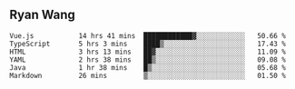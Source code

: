 ## Ryan Wang

<!--START_SECTION:waka-->

```text
Vue.js           14 hrs 41 mins  ████████████▓░░░░░░░░░░░░   50.66 %
TypeScript       5 hrs 3 mins    ████▒░░░░░░░░░░░░░░░░░░░░   17.43 %
HTML             3 hrs 13 mins   ██▓░░░░░░░░░░░░░░░░░░░░░░   11.09 %
YAML             2 hrs 38 mins   ██▒░░░░░░░░░░░░░░░░░░░░░░   09.08 %
Java             1 hr 38 mins    █▒░░░░░░░░░░░░░░░░░░░░░░░   05.68 %
Markdown         26 mins         ▒░░░░░░░░░░░░░░░░░░░░░░░░   01.50 %
```

<!--END_SECTION:waka-->
